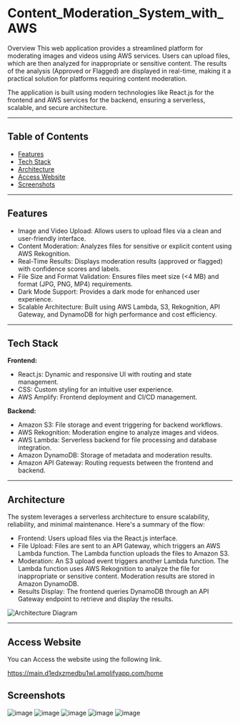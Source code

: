# Content_Moderation_System_with_AWS

Overview
This web application provides a streamlined platform for moderating images and videos using AWS services. Users can upload files, which are then analyzed for inappropriate or sensitive content. The results of the analysis (Approved or Flagged) are displayed in real-time, making it a practical solution for platforms requiring content moderation.

The application is built using modern technologies like React.js for the frontend and AWS services for the backend, ensuring a serverless, scalable, and secure architecture.

---

## Table of Contents
- [Features](#features)
- [Tech Stack](#Tech-stack)
- [Architecture](#architecture)
- [Access Website](#Access-Website)
- [Screenshots](#screenshots)

---

## Features
- Image and Video Upload: Allows users to upload files via a clean and user-friendly interface.
- Content Moderation: Analyzes files for sensitive or explicit content using AWS Rekognition.
- Real-Time Results: Displays moderation results (approved or flagged) with confidence scores and labels.
- File Size and Format Validation: Ensures files meet size (<4 MB) and format (JPG, PNG, MP4) requirements.
- Dark Mode Support: Provides a dark mode for enhanced user experience.
- Scalable Architecture: Built using AWS Lambda, S3, Rekognition, API Gateway, and DynamoDB for high performance and cost efficiency.

---

## Tech Stack
**Frontend:**
- React.js: Dynamic and responsive UI with routing and state management.
- CSS: Custom styling for an intuitive user experience.
- AWS Amplify: Frontend deployment and CI/CD management.
  
**Backend:**
- Amazon S3: File storage and event triggering for backend workflows.
- AWS Rekognition: Moderation engine to analyze images and videos.
- AWS Lambda: Serverless backend for file processing and database integration.
- Amazon DynamoDB: Storage of metadata and moderation results.
- Amazon API Gateway: Routing requests between the frontend and backend.

---

## Architecture

The system leverages a serverless architecture to ensure scalability, reliability, and minimal maintenance. Here's a summary of the flow:

- Frontend: Users upload files via the React.js interface.
- File Upload:
Files are sent to an API Gateway, which triggers an AWS Lambda function.
The Lambda function uploads the files to Amazon S3.
- Moderation:
An S3 upload event triggers another Lambda function.
The Lambda function uses AWS Rekognition to analyze the file for inappropriate or sensitive content.
Moderation results are stored in Amazon DynamoDB.
- Results Display:
The frontend queries DynamoDB through an API Gateway endpoint to retrieve and display the results.

![Architecture Diagram](docs/architecture-diagram.png)

---

## Access Website

You can Access the website using the following link.

https://main.d1edxzmedbu1wl.amplifyapp.com/home

## Screenshots
![image](https://github.com/user-attachments/assets/7b4cad2b-c556-4216-9ae1-a2232722ab5a)
![image](https://github.com/user-attachments/assets/a114e05e-2235-4c90-abd8-a96f093e2ddb)
![image](https://github.com/user-attachments/assets/7ebe9693-4a88-447a-ac6f-17e42415dce5)
![image](https://github.com/user-attachments/assets/c8befbb4-6756-4165-ae6f-b1875047ebf2)
![image](https://github.com/user-attachments/assets/30b232ea-2342-4ac4-8e0c-639cbb36c102)





